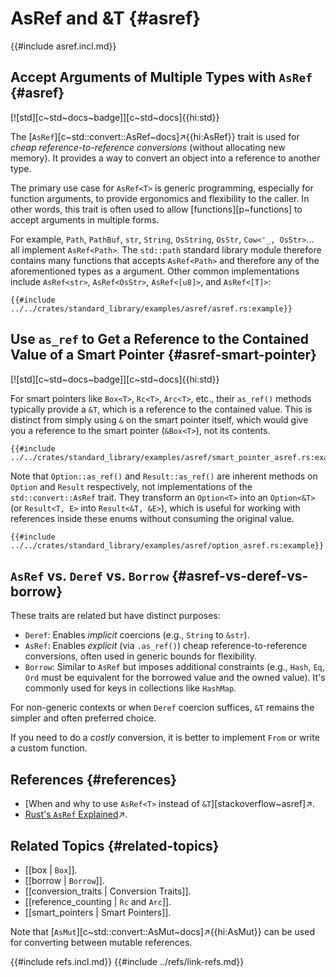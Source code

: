 # AsRef and &T {#asref}

{{#include asref.incl.md}}

## Accept Arguments of Multiple Types with `AsRef` {#asref}

[![std][c~std~docs~badge]][c~std~docs]{{hi:std}}

The [`AsRef`][c~std::convert::AsRef~docs]↗{{hi:AsRef}} trait is used for _cheap reference-to-reference conversions_ (without allocating new memory). It provides a way to convert an object into a reference to another type.

The primary use case for `AsRef<T>` is generic programming, especially for function arguments, to provide ergonomics and flexibility to the caller. In other words, this trait is often used to allow [functions][p~functions] to accept arguments in multiple forms.

For example, `Path`, `PathBuf`, `str`, `String`, `OsString`, `OsStr`, `Cow<'_, OsStr>`... all implement `AsRef<Path>`. The `std::path` standard library module therefore contains many functions that accepts `AsRef<Path>` and therefore any of the aforementioned types as a argument. Other common implementations include `AsRef<str>`, `AsRef<OsStr>`, `AsRef<[u8]>`, and `AsRef<[T]>`:

```rust,editable
{{#include ../../crates/standard_library/examples/asref/asref.rs:example}}
```

## Use `as_ref` to Get a Reference to the Contained Value of a Smart Pointer {#asref-smart-pointer}

[![std][c~std~docs~badge]][c~std~docs]{{hi:std}}

For smart pointers like `Box<T>`, `Rc<T>`, `Arc<T>`, etc., their `as_ref()` methods typically provide a `&T`, which is a reference to the contained value. This is distinct from simply using `&` on the smart pointer itself, which would give you a reference to the smart pointer (`&Box<T>`), not its contents.

```rust,editable
{{#include ../../crates/standard_library/examples/asref/smart_pointer_asref.rs:example}}
```

Note that `Option::as_ref()` and `Result::as_ref()` are inherent methods on `Option` and `Result` respectively, not implementations of the `std::convert::AsRef` trait. They transform an `Option<T>` into an `Option<&T>` (or `Result<T, E>` into `Result<&T, &E>`), which is useful for working with references inside these enums without consuming the original value.

```rust,editable
{{#include ../../crates/standard_library/examples/asref/option_asref.rs:example}}
```

## `AsRef` vs. `Deref` vs. `Borrow` {#asref-vs-deref-vs-borrow}

These traits are related but have distinct purposes:

- `Deref`: Enables _implicit_ coercions (e.g., `String` to `&str`).
- `AsRef`: Enables _explicit_ (via `.as_ref()`) cheap reference-to-reference conversions, often used in generic bounds for flexibility.
- `Borrow`: Similar to `AsRef` but imposes additional constraints (e.g., `Hash`, `Eq`, `Ord` must be equivalent for the borrowed value and the owned value). It's commonly used for keys in collections like `HashMap`.

For non-generic contexts or when `Deref` coercion suffices, `&T` remains the simpler and often preferred choice.

If you need to do a _costly_ conversion, it is better to implement `From` or write a custom function.

## References {#references}

- [When and why to use `AsRef<T>` instead of `&T`][stackoverflow~asref]↗.
- [Rust's `AsRef` Explained](https://oliverjumpertz.com/blog/rusts-asref-explained/)↗.

## Related Topics {#related-topics}

- [[box | `Box`]].
- [[borrow | `Borrow`]].
- [[conversion_traits | Conversion Traits]].
- [[reference_counting | `Rc` and `Arc`]].
- [[smart_pointers | Smart Pointers]].

Note that [`AsMut`][c~std::convert::AsMut~docs]↗{{hi:AsMut}} can be used for converting between mutable references.

{{#include refs.incl.md}}
{{#include ../refs/link-refs.md}}

<div class="hidden">
</div>

